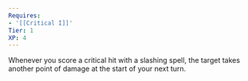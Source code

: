 ```yaml
---
Requires:
- '[[Critical I]]'
Tier: 1
XP: 4
---
```


Whenever you score a critical hit with a slashing spell, the target takes another point of damage at the start of your next turn.